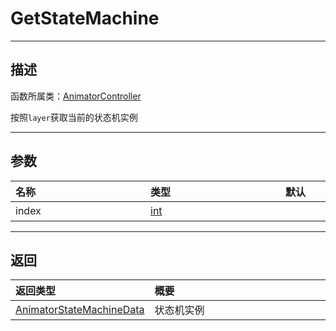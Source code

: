 # GetStateMachine
-----------------------------------------------------------------------------------------
## 描述

函数所属类：[AnimatorController](/Api/Class/Animation/SandboxAnimatorController.md)

按照`layer`获取当前的状态机实例

-----------------------------------------------------------------------------------------
## 参数

|<div style="width:200px">**名称**</div>|<div style="width:200px">**类型**</div>|<div style="width:200px">**默认**</div>|<div style="width:345px">**描述**</div>|
|:--------------------|:--------------------|:--------------------|:--------------------|
|index|[int](/Api/DataType/Int.md)||`layer`下标|

-----------------------------------------------------------------------------------------
## 返回

|<div style="width:200px">**返回类型**</div>|<div style="width:800px">**概要**</div>|
|:---|:---|
|[AnimatorStateMachineData](/Api/Class/Animation/SandboxAnimatorStateMachineData.md)|状态机实例|
